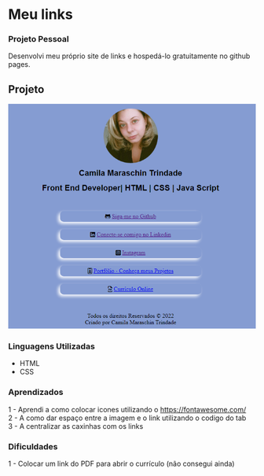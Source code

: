 # Meu links 
### Projeto Pessoal


Desenvolvi meu próprio site de links e hospedá-lo gratuitamente no github pages.


## Projeto

![Projeto](./meus-links.png)

### Linguagens Utilizadas

- HTML
- CSS

### Aprendizados

1 - Aprendi a como colocar icones utilizando o <link> https://fontawesome.com/  </link> <br>
2 - A como dar espaço entre a imagem e o link utilizando o codigo do tab <br>
3 - A centralizar as caxinhas com os links


### Dificuldades

1 - Colocar um link do PDF para abrir o currículo (não consegui ainda)
